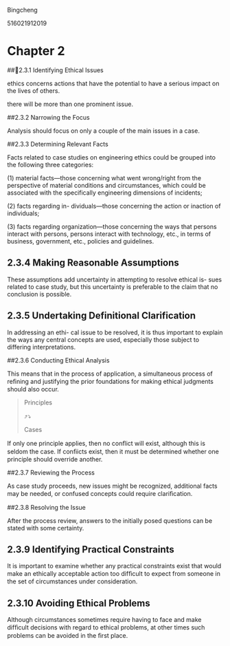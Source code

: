 Bingcheng

516021912019

# Chapter 2

##2.3.1 Identifying Ethical Issues

ethics concerns actions that have the potential to have a serious impact on the lives of others.

 there will be more than one prominent issue.

##2.3.2 Narrowing the Focus

Analysis should focus on only a couple of the main issues in a case.

##2.3.3 Determining Relevant Facts

Facts related to case studies on engineering ethics could be grouped into the following three categories: 

(1) material facts—those concerning what went wrong/right from the perspective of material conditions and circumstances, which could be associated with the specifically engineering dimensions of incidents; 

(2) facts regarding in- dividuals—those concerning the action or inaction of individuals;

(3) facts regarding organization—those concerning the ways that persons interact with persons, persons interact with technology, etc., in terms of business, government, etc., policies and guidelines.

## 2.3.4 Making Reasonable Assumptions

 These assumptions add uncertainty in attempting to resolve ethical is- sues related to case study, but this uncertainty is preferable to the claim that no conclusion is possible.

## 2.3.5 Undertaking Definitional Clarification

In addressing an ethi- cal issue to be resolved, it is thus important to explain the ways any central concepts are used, especially those subject to differing interpretations.

##2.3.6 Conducting Ethical Analysis

 This means that in the process of application, a simultaneous process of reﬁning and justifying the prior foundations for making ethical judgments should also occur.

> Principles
>
> ⤴️⤵️
>
> Cases

If only one principle applies, then no conﬂict will exist, although this is seldom the case. If conﬁicts exist, then it must be determined whether one principle should override another.

##2.3.7 Reviewing the Process

As case study proceeds, new issues might be recognized, additional facts may be needed, or confused concepts could require clariﬁcation.

##2.3.8 Resolving the Issue

After the process review, answers to the initially posed questions can be stated with some certainty. 

## 2.3.9 Identifying Practical Constraints

 It is important to examine whether any practical constraints exist that would make an ethically acceptable action too difﬁcult to expect from someone in the set of circumstances under consideration.

## 2.3.10 Avoiding Ethical Problems

Although circumstances sometimes require having to face and make difﬁcult decisions with regard to ethical problems, at other times such problems can be avoided in the ﬁrst place.















